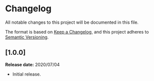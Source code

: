 # Changelog


All notable changes to this project will be documented in this file.

The format is based on [Keep a Changelog][1],
and this project adheres to [Semantic Versioning][2].

## [1.0.0]
**Release date:** 2020/07/04

- Initial release.


[1]: <https://keepachangelog.com/en/1.0.0/>
[2]: <https://semver.org/spec/v2.0.0.htm>